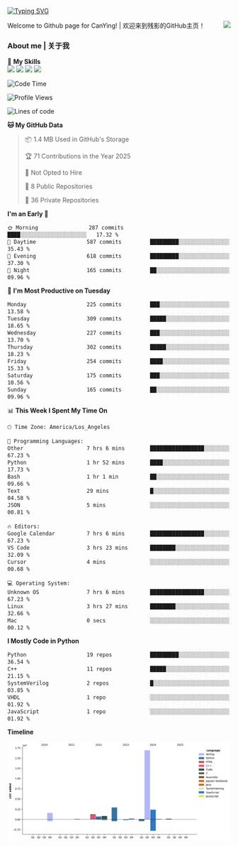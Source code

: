 [![Typing SVG](https://readme-typing-svg.herokuapp.com?size=25&duration=3500&color=00FFFF&vCenter=true&width=250&height=40&lines=Hi+Welcome+%F0%9F%91%8B%F0%9F%8F%BB;I'm+CanYing|残影)](https://git.io/typing-svg)

<a href="#">
  <img align="right" src="https://github-readme-stats.vercel.app/api?username=CanYing0913&count_private=true&rank_icon=github&show_icons=true&bg_color=15,f2f7fd,E0EAFC&" />
</a>

Welcome to Github page for CanYing! | 欢迎来到残影的GitHub主页！

### About me | 关于我

🌟 **My Skills**  
![](https://img.shields.io/badge/-C-A8B9CC?style=flat-square&logo=C&logoColor=fff)
![](https://img.shields.io/badge/-C++-00599C?style=flat-square&logo=Cpp&logoColor=fff)
![](https://img.shields.io/badge/-Python-3776AB?style=flat-square&logo=Python&logoColor=fff)
![](https://img.shields.io/badge/-Linux-000000?style=flat-square&logo=Linux&logoColor=fff)

<!--START_SECTION:waka-->
![Code Time](http://img.shields.io/badge/Code%20Time-1%2C541%20hrs%2055%20mins-blue)

![Profile Views](http://img.shields.io/badge/Profile%20Views-4-blue)

![Lines of code](https://img.shields.io/badge/From%20Hello%20World%20I%27ve%20Written-26.9%20million%20lines%20of%20code-blue)

**🐱 My GitHub Data** 

> 📦 1.4 MB Used in GitHub's Storage 
 > 
> 🏆 71 Contributions in the Year 2025
 > 
> 🚫 Not Opted to Hire
 > 
> 📜 8 Public Repositories 
 > 
> 🔑 36 Private Repositories 
 > 
**I'm an Early 🐤** 

```text
🌞 Morning                287 commits         ████░░░░░░░░░░░░░░░░░░░░░   17.32 % 
🌆 Daytime                587 commits         █████████░░░░░░░░░░░░░░░░   35.43 % 
🌃 Evening                618 commits         █████████░░░░░░░░░░░░░░░░   37.30 % 
🌙 Night                  165 commits         ██░░░░░░░░░░░░░░░░░░░░░░░   09.96 % 
```
📅 **I'm Most Productive on Tuesday** 

```text
Monday                   225 commits         ███░░░░░░░░░░░░░░░░░░░░░░   13.58 % 
Tuesday                  309 commits         █████░░░░░░░░░░░░░░░░░░░░   18.65 % 
Wednesday                227 commits         ███░░░░░░░░░░░░░░░░░░░░░░   13.70 % 
Thursday                 302 commits         █████░░░░░░░░░░░░░░░░░░░░   18.23 % 
Friday                   254 commits         ████░░░░░░░░░░░░░░░░░░░░░   15.33 % 
Saturday                 175 commits         ███░░░░░░░░░░░░░░░░░░░░░░   10.56 % 
Sunday                   165 commits         ██░░░░░░░░░░░░░░░░░░░░░░░   09.96 % 
```


📊 **This Week I Spent My Time On** 

```text
🕑︎ Time Zone: America/Los_Angeles

💬 Programming Languages: 
Other                    7 hrs 6 mins        █████████████████░░░░░░░░   67.23 % 
Python                   1 hr 52 mins        ████░░░░░░░░░░░░░░░░░░░░░   17.73 % 
Bash                     1 hr 1 min          ██░░░░░░░░░░░░░░░░░░░░░░░   09.66 % 
Text                     29 mins             █░░░░░░░░░░░░░░░░░░░░░░░░   04.58 % 
JSON                     5 mins              ░░░░░░░░░░░░░░░░░░░░░░░░░   00.81 % 

🔥 Editors: 
Google Calendar          7 hrs 6 mins        █████████████████░░░░░░░░   67.23 % 
VS Code                  3 hrs 23 mins       ████████░░░░░░░░░░░░░░░░░   32.09 % 
Cursor                   4 mins              ░░░░░░░░░░░░░░░░░░░░░░░░░   00.68 % 

💻 Operating System: 
Unknown OS               7 hrs 6 mins        █████████████████░░░░░░░░   67.23 % 
Linux                    3 hrs 27 mins       ████████░░░░░░░░░░░░░░░░░   32.66 % 
Mac                      0 secs              ░░░░░░░░░░░░░░░░░░░░░░░░░   00.12 % 
```

**I Mostly Code in Python** 

```text
Python                   19 repos            █████████░░░░░░░░░░░░░░░░   36.54 % 
C++                      11 repos            █████░░░░░░░░░░░░░░░░░░░░   21.15 % 
SystemVerilog            2 repos             █░░░░░░░░░░░░░░░░░░░░░░░░   03.85 % 
VHDL                     1 repo              ░░░░░░░░░░░░░░░░░░░░░░░░░   01.92 % 
JavaScript               1 repo              ░░░░░░░░░░░░░░░░░░░░░░░░░   01.92 % 
```



**Timeline**

![Lines of Code chart](https://raw.githubusercontent.com/CanYing0913/CanYing0913/master/assets/bar_graph.png)


<!--END_SECTION:waka-->
